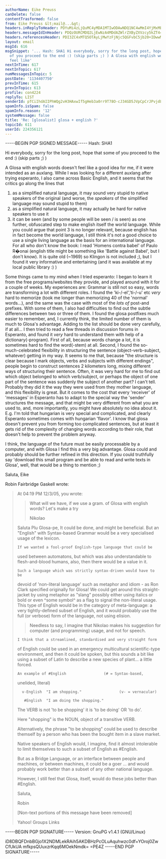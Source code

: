 ```yaml
---
authorName: Eike Preuss
canDelete: false
contentTrasformed: false
from: Eike Preuss &lt;mail@...&gt;
headers.inReplyToHeader: PDYuMi4zLjQuMC4yMDA1MTIwODAwNDQ1NC4wMmI4YjMxMEBwby5wYWNpZmljLm5ldC5hdT4=
headers.messageIdInHeader: PDQzOURCMDQ2LjEwNzA4MDdAZWlrZXByZXVzcy5kZT4=
headers.referencesHeader: PDI3ZC4xMTQ5OTAyLjMwYzFjNjc5QGFvbC5jb20+IDwwMDExMDFjNWY3YzkkMWYxOWQxNDAkMzI4Mjc2M2VAYTBoM3I3PiA8Ni4yLjMuNC4wLjIwMDUxMjA4MDA0NDU0LjAyYjhiMzEwQHBvLnBhY2lmaWMubmV0LmF1Pg==
layout: email
msgId: 616
msgSnippet: '... Hash: SHA1 Hi everybody, sorry for the long post, hope that some
  of you proceed to the end :) (skip parts ;) ) A Glosa with english words doesn t
  feel like'
nextInTime: 617
nextInTopic: 617
numMessagesInTopic: 5
postDate: '1134407750'
prevInTime: 615
prevInTopic: 613
profile: con4224
replyTo: LIST
senderId: pTCiIhdAIIPhWQg2vH3HAxwIf5gHeb3a0rr9T78O-cJ34GD5JVpCpCrJPvjdLP2fNBmn2ADGvQScZD3CyfxR-MdHlW3iV-s
spamInfo.isSpam: false
spamInfo.reason: '12'
systemMessage: false
title: 'Re: [glosalist] glosa + english ?'
topicId: 611
userId: 224356121
---
```


-----BEGIN PGP SIGNED MESSAGE-----
Hash: SHA1

Hi everybody, sorry for the long post, hope that some of you proceed to
the end :) (skip parts ;) )

A Glosa with english words doesn't feel like a good idea for me, if it
were intended as an auxlang. While I was looking for a different auxlang
after trying esperanto, I also came across Basic English, and it seems
that the critics go along the lines that
1) as a simplified natural language, it may sound very stupid to native
speakers of the original (and worse, the _speakers_ of the simplified
language may sound stupid to them)
2) as a simplified natural language, it may actually be hard for native
speakers to use it
3) it can be seen (and by some people will be seen / is seen) as one
further, obfuscated step to make english itself the world language.
While you could argue that point 3 is no longer relevant, because
english has in fact become the world language, I still think it's not a
good choice to use a single living language as the basis for an
international language.
For all who don't know the book: I read 'Homens contra babel' of Paulo
R�onai (english title might be something like 'Battle against Babel',
but I don't know). It is quite old (~1969) so Klingon is not included
;), but I found it very informative and entertaining (and it was
available at my local public library :) )

Some things came to my mind when I tried esperanto:
I began to learn it from the free programs/websites they provide, and
played around with it for a couple of weeks.
My experiences are: Grammar is still not so easy, words are transforming
a lot with different roles. I found the 'ki-/-el','ti-/-u' etc _very_
hard to memorize (took me longer than memorizing 40 of the 'normal'
words...), and the same was the case with most of the _lots of_ post-and
prefixes. With some of them, I also had difficulties to find out the
subtle differences between two or three of them. I found the glosa
postfixes much easier to remember, and, I currently think, the limited
number of them is much to Glosa's advantage. Adding to the list should
be done very carefully, if at all...
I then tried to read a few threads in discussion forums in Esperanto,
and found it _very_ hard to understand them with help of a
dictionary(-program). First of all, because words change a lot, it is
sometimes hard to find the word(-stem) at all. Second, I found the
so-much-celebrated flexibility in structuring the sentence
(object-verb-subject, whatever) getting in my way. It seems to me that,
because "the structure is clear because I mark objects, verbs and
subjects with different endings", people begin to construct sentences 2
kilometers long, mixing different ways of structuring their sentence.
Often, it was very hard for me to find out which object belonged to
which verb/subject, or perhaps the object of one part of the sentence
was suddenly the subject of another part? I can't tell. Probably they
did it the way they were used from they mother language, and this
flexibility is great. But it comes to the cost that every 'receiver' of
'messages' in Esperanto has to adapt to the special way the 'sender'
structures the message, and that might be very different from what you
are used to, and, more importantly, you might have absolutely no idea
about it. E.g. I'm told that hungarian is very special and complicated,
and clearly Esperanto sometimes comes with hungarian 'flavor'.
I know that glosa doesn't prevent you from forming too complicated
sentences, but at least it gets rid of the complexity of changing words
according to their role, that doesn't help to prevent the problem anyway.

I think, the language of the future must be easily processable by a
computer, and with Glosa I find this a very big advantage. Glosa could
and probably should be further refined in this direction. If you could
truthfully say 'download this small program and be able to read and
write texts in Glosa', well, that would be a thing to mention ;)

Saluta, Eike

Robin Fairbridge Gaskell wrote:
> At 04:19 PM 12/3/05, you wrote:
> 
>>What will we have, if we use a gram. of Glosa with english words?
>>Let's make a try
>>
>>Nikolao
> 
> 
> Saluta Plu Glosa-pe,
>     It could be done, and might be beneficial.
>     But an "English" with Syntax-based Grammar would be a very 
> specialised usage of the lexicon.
> 
>     If we wanted a fool-proof English-type language that could be 
> used between automatons, but which was also understandable to 
> flesh-and-blood humans, also, then there would be a value in it.
> 
>     Such a language which was strictly syntax-driven would have to be 
> devoid of 'non-literal language' such as metaphor and idiom - as Ron 
> Clark specified originally for Glosa!  We could get around this 
> straight-jacket by using metaphor as "slang" possibly either using 
> italics or bold or even ^some symbol^ as a flag  to signal the 
> non-literal usage. This type of English would be in the category of 
> meta-language: a very tightly-defined subset of English, and it would 
> probably use the full (or verbose) form of the language, not using elision.
> 
> 
>>   Needless to say, I imagine that Nikolao makes his suggestion for 
>>computer (and programming) usage, and not for speech.
> 
> 
>     I think that a streamlined, standardised and very straight form 
> of English could be used in an emergency multicultural 
> scientific-type environment, and then it could be spoken, but this 
> sounds a bit like using a subset of Latin to describe a new species 
> of plant... a little forced.
> 
>     An example of #English                 (# = Syntax-based, 
> unelided, literal)
> 
>       v-English  "I am shopping."                 (v- = vernacular)
> 
>        #English  "I am doing the shopping."
> 
>    The VERB is not 'to be shopping'  it is 'to be doing' OR 'to do'.
> 
>    Here "shopping" is the NOUN, object of a transitive VERB.
> 
>    Alternatively, the phrase "to be shopping" could be used to 
> describe themself by a person who has been the bought item in a slave market.
> 
>    Native speakers of English would, I imagine, find it almost 
> intolerable to limit themselves to such a subset of English as #English.
> 
>    But as a Bridge Language, or an interface between people and 
> machines, or between machines, it could be a goer ... and would 
> probably work better than a subset of any other national language.
> 
>    However, I still feel that Glosa, itself, would do these jobs 
> better than #English.
> 
> Saluta,
> 
> Robin
> 
> 
> 
> 
> [Non-text portions of this message have been removed]
> 
> 
> 
> 
>  
> Yahoo! Groups Links
> 
> 
> 
>  
> 
> 
-----BEGIN PGP SIGNATURE-----
Version: GnuPG v1.4.1 (GNU/Linux)

iD8DBQFDnbBGjo1X2NDMLekRAih5AKDBHzPcOLuAquhwzc0df+YOroj0ZwCfUkUA
mfkpsQUuxzrKqq6MOekNmdk=
=PE4Z
-----END PGP SIGNATURE-----

